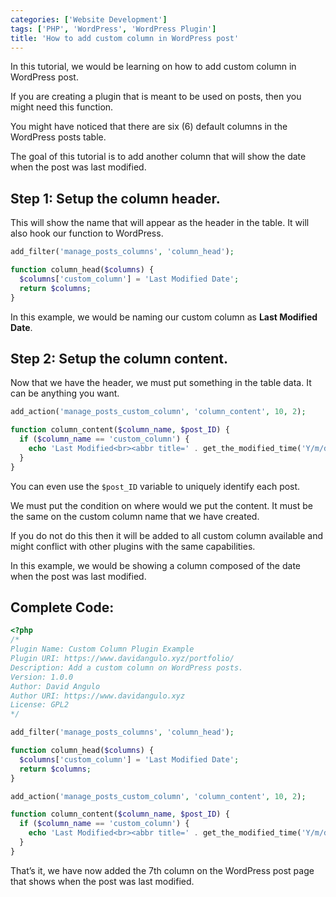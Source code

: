 ```yaml
---
categories: ['Website Development']
tags: ['PHP', 'WordPress', 'WordPress Plugin']
title: 'How to add custom column in WordPress post'
---
```

In this tutorial, we would be learning on how to add custom column in WordPress post.

If you are creating a plugin that is meant to be used on posts, then you might need this function.

You might have noticed that there are six (6) default columns in the WordPress posts table.

The goal of this tutorial is to add another column that will show the date when the post was last modified.

## Step 1: Setup the column header.
This will show the name that will appear as the header in the table. It will also hook our function to WordPress.

```php
add_filter('manage_posts_columns', 'column_head');

function column_head($columns) {
  $columns['custom_column'] = 'Last Modified Date';
  return $columns;
}
```

In this example, we would be naming our custom column as **Last Modified Date**.

## Step 2: Setup the column content.
Now that we have the header, we must put something in the table data. It can be anything you want.

```php
add_action('manage_posts_custom_column', 'column_content', 10, 2);

function column_content($column_name, $post_ID) {
  if ($column_name == 'custom_column') {
    echo 'Last Modified<br><abbr title=' . get_the_modified_time('Y/m/d') . get_the_modified_time('h:i:s a') . '>' . get_the_modified_time('Y/m/d') . '</abbr>';
  }
}
```

You can even use the `$post_ID` variable to uniquely identify each post.

We must put the condition on where would we put the content. It must be the same on the custom column name that we have created.

If you do not do this then it will be added to all custom column available and might conflict with other plugins with the same capabilities.

In this example, we would be showing a column composed of the date when the post was last modified.

## Complete Code:
```php
<?php
/*
Plugin Name: Custom Column Plugin Example
Plugin URI: https://www.davidangulo.xyz/portfolio/
Description: Add a custom column on WordPress posts.
Version: 1.0.0
Author: David Angulo
Author URI: https://www.davidangulo.xyz
License: GPL2
*/

add_filter('manage_posts_columns', 'column_head');

function column_head($columns) {
  $columns['custom_column'] = 'Last Modified Date';
  return $columns;
}

add_action('manage_posts_custom_column', 'column_content', 10, 2);

function column_content($column_name, $post_ID) {
  if ($column_name == 'custom_column') {
    echo 'Last Modified<br><abbr title=' . get_the_modified_time('Y/m/d') . get_the_modified_time('h:i:s a') . '>' . get_the_modified_time('Y/m/d') . '</abbr>';
  }
}
```

That’s it, we have now added the 7th column on the WordPress post page that shows when the post was last modified.
